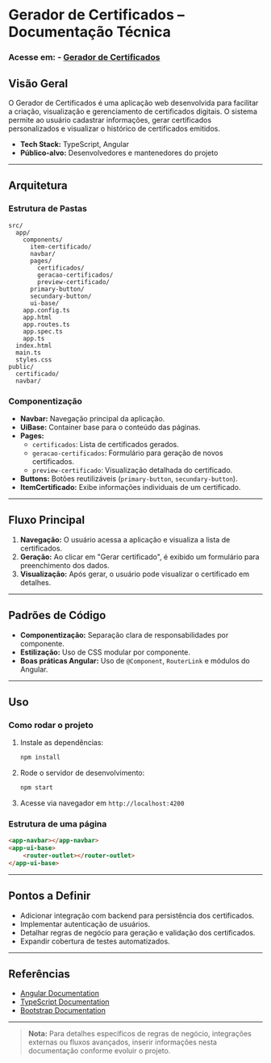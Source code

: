 # Gerador de Certificados – Documentação Técnica

### Acesse em: - [Gerador de Certificados](https://gladistory.github.io/gerador-certificados/)

## Visão Geral

O Gerador de Certificados é uma aplicação web desenvolvida para facilitar a criação, visualização e gerenciamento de certificados digitais. O sistema permite ao usuário cadastrar informações, gerar certificados personalizados e visualizar o histórico de certificados emitidos.

- **Tech Stack:** TypeScript, Angular
- **Público-alvo:** Desenvolvedores e mantenedores do projeto

---

## Arquitetura

### Estrutura de Pastas

```
src/
  app/
    components/
      item-certificado/
      navbar/
      pages/
        certificados/
        geracao-certificados/
        preview-certificado/
      primary-button/
      secundary-button/
      ui-base/
    app.config.ts
    app.html
    app.routes.ts
    app.spec.ts
    app.ts
  index.html
  main.ts
  styles.css
public/
  certificado/
  navbar/
```

### Componentização

- **Navbar:** Navegação principal da aplicação.
- **UiBase:** Container base para o conteúdo das páginas.
- **Pages:** 
  - `certificados`: Lista de certificados gerados.
  - `geracao-certificados`: Formulário para geração de novos certificados.
  - `preview-certificado`: Visualização detalhada do certificado.
- **Buttons:** Botões reutilizáveis (`primary-button`, `secundary-button`).
- **ItemCertificado:** Exibe informações individuais de um certificado.

---

## Fluxo Principal

1. **Navegação:** O usuário acessa a aplicação e visualiza a lista de certificados.
2. **Geração:** Ao clicar em "Gerar certificado", é exibido um formulário para preenchimento dos dados.
3. **Visualização:** Após gerar, o usuário pode visualizar o certificado em detalhes.

---

## Padrões de Código

- **Componentização:** Separação clara de responsabilidades por componente.
- **Estilização:** Uso de CSS modular por componente.
- **Boas práticas Angular:** Uso de `@Component`, `RouterLink` e módulos do Angular.

---

## Uso

### Como rodar o projeto

1. Instale as dependências:
   ```sh
   npm install
   ```
2. Rode o servidor de desenvolvimento:
   ```sh
   npm start
   ```
3. Acesse via navegador em `http://localhost:4200`

### Estrutura de uma página

```html
<app-navbar></app-navbar>
<app-ui-base>
    <router-outlet></router-outlet>
</app-ui-base>
```

---

## Pontos a Definir

- Adicionar integração com backend para persistência dos certificados.
- Implementar autenticação de usuários.
- Detalhar regras de negócio para geração e validação dos certificados.
- Expandir cobertura de testes automatizados.

---

## Referências

- [Angular Documentation](https://angular.io/docs)
- [TypeScript Documentation](https://www.typescriptlang.org/docs/)
- [Bootstrap Documentation](https://getbootstrap.com/)

---

> **Nota:** Para detalhes específicos de regras de negócio, integrações externas ou fluxos avançados, inserir informações nesta documentação conforme evoluir o projeto.
